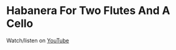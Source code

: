 # Habanera For Two Flutes And A Cello

Watch/listen on [YouTube]

[YouTube]: https://www.youtube.com/watch?v=nvmLN5ABwf8
